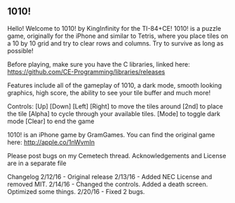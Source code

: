 1010!
-----------------------------------------------------------------
Hello! Welcome to 1010! by KingInfinity for the TI-84+CE!
1010! is a puzzle game, originally for the iPhone and similar to Tetris, where you place tiles on a 10 by 10 grid and try to clear rows and columns. Try to survive as long as possible!

Before playing, make sure you have the C libraries, linked here: 
https://github.com/CE-Programming/libraries/releases 

Features include all of the gameplay of 1010, a dark mode, smooth looking graphics, high score, the ability to see your tile buffer and much more!

Controls: 
[Up] [Down] [Left] [Right] to move the tiles around 
[2nd] to place the tile 
[Alpha] to cycle through your available tiles. 
[Mode] to toggle dark mode 
[Clear] to end the game


1010! is an iPhone game by GramGames. You can find the original game here: 
http://apple.co/1nWvmIn 

Please post bugs on my Cemetech thread.
Acknowledgements and License are in a separate file

Changelog
2/12/16 - Original release
2/13/16 - Added NEC License and removed MIT.
2/14/16 - Changed the controls. Added a death screen. Optimized some things.
2/20/16 - Fixed 2 bugs.
